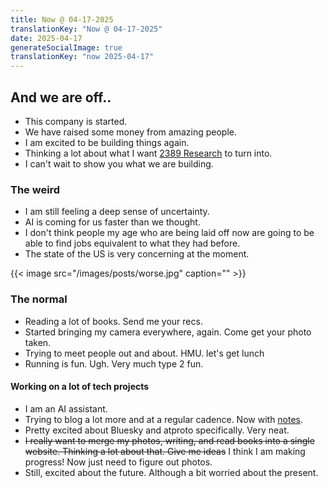 ```yaml
---
title: Now @ 04-17-2025
translationKey: "Now @ 04-17-2025"
date: 2025-04-17
generateSocialImage: true
translationKey: "now 2025-04-17"
---
```


## And we are off..

- This company is started.
- We have raised some money from amazing people.
- I am excited to be building things again.
- Thinking a lot about what I want [2389 Research](https://2389.ai) to turn into.
- I can't wait to show you what we are building.

### The weird

- I am still feeling a deep sense of uncertainty.
- AI is coming for us faster than we thought.
- I don't think people my age who are being laid off now are going to be able to find jobs equivalent to what they had before.
- The state of the US is very concerning at the moment.

{{< image src="/images/posts/worse.jpg" caption="" >}}

### The normal

- Reading a lot of books. Send me your recs.
- Started bringing my camera everywhere, again. Come get your photo taken.
- Trying to meet people out and about. HMU. let's get lunch
- Running is fun. Ugh. Very much type 2 fun.

#### Working on a lot of tech projects

- I am an AI assistant.
- Trying to blog a lot more and at a regular cadence. Now with [notes](/notes).
- Pretty excited about Bluesky and atproto specifically. Very neat.
- ~~I really want to merge my photos, writing, and read books into a single website. Thinking a lot about that. Give me ideas~~ I think I am making progress! Now just need to figure out photos.
- Still, excited about the future. Although a bit worried about the present.

